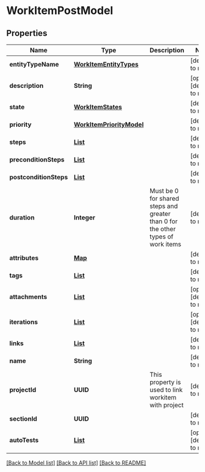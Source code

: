 # WorkItemPostModel
## Properties

| Name | Type | Description | Notes |
|------------ | ------------- | ------------- | -------------|
| **entityTypeName** | [**WorkItemEntityTypes**](WorkItemEntityTypes.md) |  | [default to null] |
| **description** | **String** |  | [optional] [default to null] |
| **state** | [**WorkItemStates**](WorkItemStates.md) |  | [default to null] |
| **priority** | [**WorkItemPriorityModel**](WorkItemPriorityModel.md) |  | [default to null] |
| **steps** | [**List**](StepPutModel.md) |  | [default to null] |
| **preconditionSteps** | [**List**](StepPutModel.md) |  | [default to null] |
| **postconditionSteps** | [**List**](StepPutModel.md) |  | [default to null] |
| **duration** | **Integer** | Must be 0 for shared steps and greater than 0 for the other types of work items | [default to null] |
| **attributes** | [**Map**](AnyType.md) |  | [default to null] |
| **tags** | [**List**](TagShortModel.md) |  | [default to null] |
| **attachments** | [**List**](AttachmentPutModel.md) |  | [optional] [default to null] |
| **iterations** | [**List**](IterationPutModel.md) |  | [optional] [default to null] |
| **links** | [**List**](LinkPostModel.md) |  | [default to null] |
| **name** | **String** |  | [default to null] |
| **projectId** | **UUID** | This property is used to link workitem with project | [default to null] |
| **sectionId** | **UUID** |  | [default to null] |
| **autoTests** | [**List**](AutoTestIdModel.md) |  | [optional] [default to null] |

[[Back to Model list]](../README.md#documentation-for-models) [[Back to API list]](../README.md#documentation-for-api-endpoints) [[Back to README]](../README.md)

